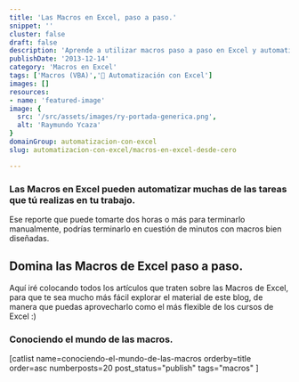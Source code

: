 ```yaml
---
title: 'Las Macros en Excel, paso a paso.'
snippet: ''
cluster: false
draft: false 
description: 'Aprende a utilizar macros paso a paso en Excel y automatiza tareas diarias. Descubre su potencial y eficacia en la mejora de la productividad.'
publishDate: '2013-12-14'
category: 'Macros en Excel'
tags: ['Macros (VBA)','🤖 Automatización con Excel']
images: []
resources: 
- name: 'featured-image'
image: {
  src: '/src/assets/images/ry-portada-generica.png',
  alt: 'Raymundo Ycaza'
}
domainGroup: automatizacion-con-excel
slug: automatizacion-con-excel/macros-en-excel-desde-cero

---
```


### **Las Macros en Excel** pueden automatizar muchas de las tareas que tú realizas en tu trabajo.

Ese reporte que puede tomarte dos horas o más para terminarlo manualmente, podrías terminarlo en cuestión de minutos con macros bien diseñadas.

## Domina las Macros de Excel paso a paso.

Aquí iré colocando todos los artículos que traten sobre las Macros de Excel, para que te sea mucho más fácil explorar el material de este blog, de manera que puedas aprovecharlo como el más flexible de los cursos de Excel :)

### Conociendo el mundo de las macros.

\[catlist name=conociendo-el-mundo-de-las-macros orderby=title order=asc numberposts=20 post\_status="publish" tags="macros" \]
